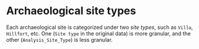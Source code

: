 # Archaeological site types

Each archaeological site is categorized under two *site types*, such
as `Villa`, `Hillfort`, etc. One (`Site type` in the original data) is
more granular, and the other (`Analysis_Site_Type`) is less granular.
